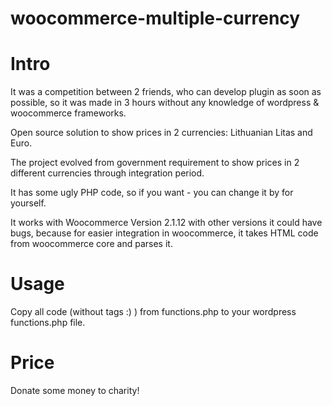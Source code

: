 woocommerce-multiple-currency
=============================

<h1>Intro</h1>

It was a competition between 2 friends, who can develop plugin as soon as possible, so it was made in 3 hours without any knowledge of wordpress & woocommerce frameworks.

Open source solution to show prices in 2 currencies: Lithuanian Litas and Euro. 

The project evolved from government requirement to show prices in 2 different currencies through integration period.

It has some ugly PHP code, so if you want - you can change it by for yourself. 

It works with Woocommerce Version 2.1.12 with other versions it could have bugs, because for easier integration in woocommerce, it takes HTML code from woocommerce core and parses it.

<h1>Usage</h1>

Copy all code (without <?php and ?> tags :) ) from functions.php to your wordpress functions.php file.

<h1>Price</h1>
Donate some money to charity!
